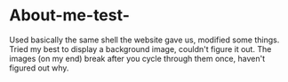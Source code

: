 # About-me-test-

Used basically the same shell the website gave us, modified some things.
Tried my best to display a background image, couldn't figure it out.
The images (on my end) break after you cycle through them once, haven't figured out why.

